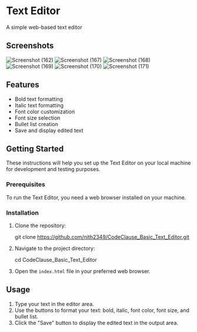 # Text Editor

A simple web-based text editor

## Screenshots

![Screenshot (162)](https://github.com/nith2349/CodeClause_Basic_Text_Editor/assets/76637901/f041f578-eb2f-4c28-b42e-7316f514f467)
![Screenshot (167)](https://github.com/nith2349/CodeClause_Basic_Text_Editor/assets/76637901/a1c56203-a0c1-4176-ad9a-5395c52243f6)
![Screenshot (168)](https://github.com/nith2349/CodeClause_Basic_Text_Editor/assets/76637901/97894f04-8e2b-4a7a-bf2e-9b9a90dc454e)
![Screenshot (169)](https://github.com/nith2349/CodeClause_Basic_Text_Editor/assets/76637901/7fa09bf5-4dab-47d7-9a06-864d123f3a59)
![Screenshot (170)](https://github.com/nith2349/CodeClause_Basic_Text_Editor/assets/76637901/1d5ae66d-3cdb-4fe1-815e-23e376a3b20a)
![Screenshot (171)](https://github.com/nith2349/CodeClause_Basic_Text_Editor/assets/76637901/ca840a76-ee61-450d-a094-5c75789e4822)


## Features

- Bold text formatting
- Italic text formatting
- Font color customization
- Font size selection
- Bullet list creation
- Save and display edited text

## Getting Started

These instructions will help you set up the Text Editor on your local machine for development and testing purposes.

### Prerequisites

To run the Text Editor, you need a web browser installed on your machine.

### Installation

1. Clone the repository:

    git clone https://github.com/nith2349/CodeClause_Basic_Text_Editor.git


2. Navigate to the project directory:

    cd CodeClause_Basic_Text_Editor


3. Open the `index.html` file in your preferred web browser.

## Usage

1. Type your text in the editor area.
2. Use the buttons to format your text: bold, italic, font color, font size, and bullet list.
3. Click the "Save" button to display the edited text in the output area.

